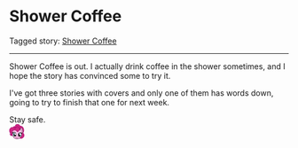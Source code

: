 # Shower Coffee

Tagged story: [Shower Coffee](https://www.fimfiction.net/story/541441/shower-coffee)

***

Shower Coffee is out. I actually drink coffee in the shower sometimes, and I hope the story has convinced some to try it.

I've got three stories with covers and only one of them has words down, going to try to finish that one for next week.

Stay safe.  
![:pinkiesmile:](../../../ponies/emotes/pinkiesmile.png)
